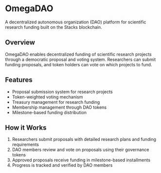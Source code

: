 # OmegaDAO

A decentralized autonomous organization (DAO) platform for scientific research funding built on the Stacks blockchain.

## Overview
OmegaDAO enables decentralized funding of scientific research projects through a democratic proposal and voting system. Researchers can submit funding proposals, and token holders can vote on which projects to fund.

## Features
- Proposal submission system for research projects
- Token-weighted voting mechanism
- Treasury management for research funding
- Membership management through DAO tokens
- Milestone-based funding distribution

## How it Works
1. Researchers submit proposals with detailed research plans and funding requirements
2. DAO members review and vote on proposals using their governance tokens
3. Approved proposals receive funding in milestone-based installments
4. Progress is tracked and verified by DAO members